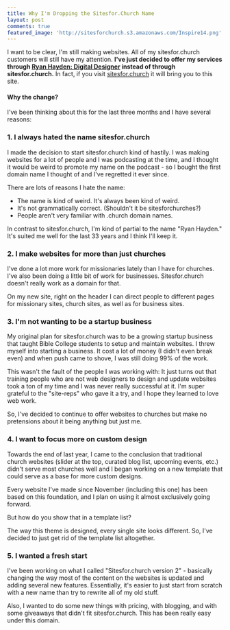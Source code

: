 ```yaml
---
title: Why I'm Dropping the Sitesfor.Church Name
layout: post
comments: true
featured_image: 'http://sitesforchurch.s3.amazonaws.com/Inspire14.png'
---
```


I want to be clear, I'm still making websites.  All of my sitesfor.church customers will still have my attention.  **I've just decided to offer my services through [Ryan Hayden: Digital Designer](http://ryanhaydenwebsites.com) instead of through sitesfor.church.**  In fact, if you visit [sitesfor.church](http://sitesfor.church) it will bring you to this site.

#### Why the change?

I've been thinking about this for the last three months and I have several reasons:

### 1. I always hated the name sitesfor.church

I made the decision to start sitesfor.church kind of hastily.  I was making websites for a lot of people and I was podcasting at the time, and I thought it would be weird to promote my name on the podcast - so I bought the first domain name I thought of and I've regretted it ever since.

There are lots of reasons I hate the name:

* The name is kind of weird.  It's always been kind of weird.  
* It's not grammatically correct.  (Shouldn't it be sitesforchurches?)  
* People aren't very familiar with .church domain names.  

In contrast to sitesfor.church, I'm kind of partial to the name "Ryan Hayden."  It's suited me well for the last 33 years and I think I'll keep it.

### 2. I make websites for more than just churches

I've done a lot more work for missionaries lately than I have for churches.  I've also been doing a little bit of work for businesses.  Sitesfor.church doesn't really work as a domain for that.

On my new site, right on the header I can direct people to different pages for missionary sites, church sites, as well as for business sites.

### 3. I'm not wanting to be a startup business

My original plan for sitesfor.church was to be a growing startup business that taught Bible College students to setup and maintain websites.  I threw myself into starting a business.  It cost a lot of money (I didn't even break even) and when push came to shove, I was still doing 99% of the work.

This wasn't the fault of the people I was working with:  It just turns out that training people who are not web designers to design and update websites took a ton of my time and I was never really successful at it.  I'm super grateful to the "site-reps" who gave it a try, and I hope they learned to love web work.

So, I've decided to continue to offer websites to churches but make no pretensions about it being anything but just me.

### 4. I want to focus more on custom design

Towards the end of last year, I came to the conclusion that traditional church websites (slider at the top, curated blog list, upcoming events, etc.) didn't serve most churches well and I began working on a new template that could serve as a base for more custom designs.

Every website I've made since November (including this one) has been based on this foundation, and I plan on using it almost exclusively going forward.

But how do you show that in a template list?  

The way this theme is designed, every single site looks different.  So, I've decided to just get rid of the template list altogether.

### 5. I wanted a fresh start

I've been working on what I called "Sitesfor.church version 2" - basically changing the way most of the content on the websites is updated and adding several new features.  Essentially, it's easier to just start from scratch with a new name than try to rewrite all of my old stuff.

Also, I wanted to do some new things with pricing, with blogging, and with some giveaways that didn't fit sitesfor.church.  This has been really easy under this domain.
